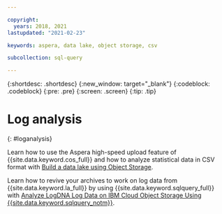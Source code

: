 ```yaml
---

copyright:
  years: 2018, 2021
lastupdated: "2021-02-23"

keywords: aspera, data lake, object storage, csv

subcollection: sql-query

---
```


{:shortdesc: .shortdesc}
{:new_window: target="_blank"}
{:codeblock: .codeblock}
{:pre: .pre}
{:screen: .screen}
{:tip: .tip}

# Log analysis
{: #loganalysis}

Learn how to use the Aspera high-speed upload feature of {{site.data.keyword.cos_full}} and how to analyze statistical data in CSV format with [Build a data lake using Object Storage](/docs/solution-tutorials?topic=solution-tutorials-smart-data-lake).

Learn how to revive your archives to work on log data from {{site.data.keyword.la_full}} by using {{site.data.keyword.sqlquery_full}} with [Analyze LogDNA Log Data on IBM Cloud Object Storage Using {{site.data.keyword.sqlquery_notm}}](https://www.ibm.com/cloud/blog/analyze-logdna-log-data-on-ibm-cloud-object-storage-using-ibm-cloud-sql-query).
